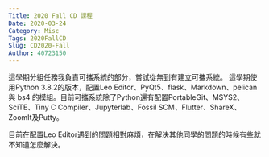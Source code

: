 ```yaml
---
Title: 2020 Fall CD 課程
Date: 2020-03-24 
Category: Misc
Tags: 2020FallCD
Slug: CD2020-Fall
Author: 40723150
---
```


這學期分組任務我負責可攜系統的部分，嘗試從無到有建立可攜系統。
這學期使用Python 3.8.2的版本，配置Leo Editor、PyQt5、flask、Markdown、pelican 與 bs4 的模組。目前可攜系統除了Python還有配置PortableGit、MSYS2、SciTE、Tiny C Compiler、Jupyterlab、Fossil SCM、Flutter、ShareX、ZoomIt及Putty。

<!-- PELICAN_END_SUMMARY -->

目前在配置Leo Editor遇到的問題相對麻煩，在解決其他同學的問題的時候有些就不知道怎麼解決。